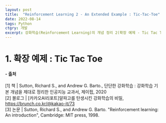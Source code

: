 ```yaml
---
layout: post
title:  "Reinforcement Learning 2 - An Extended Example : Tic-Tac-Toe"
date: 2022-08-14
tags: Python
ctgry: 개발
excerpt: 강화학습(Reinforcement Learning)의 개념 정리 2(확장 예제 - Tic Tac Toe)
---
```

# 1. 확장 예제 : Tic Tac Toe



#### - 출처
[1] 책 | Sutton, Richard S., and Andrew G. Barto., 단단한 강화학습 : 강화학습 기본 개념을 제대로 정리한 인공지능 교과서, 제이펍, 2020 <br>
[2] 블로그 | [카카오AI리포트]알파고를 탄생시킨 강화학습의 비밀, https://brunch.co.kr/@kakao-it/73 <br>
[3] 논문 | Sutton, Richard S., and Andrew G. Barto. "Reinforcement learning: An introduction", Cambridge: MIT press, 1998. <br>
